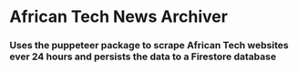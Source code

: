 # African Tech News Archiver

### Uses the puppeteer package to scrape African Tech websites ever 24 hours and persists the data to a Firestore database
